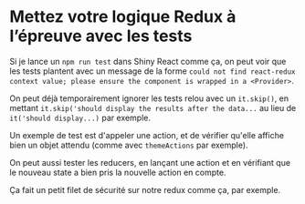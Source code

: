 # Mettez votre logique Redux à l’épreuve avec les tests

Si je lance un `npm run test` dans Shiny React comme ça, on peut voir que les tests plantent avec un message de la forme `could not find react-redux context value; please ensure the component is wrapped in a <Provider>`.

On peut déjà temporairement ignorer les tests relou avec un `it.skip()`, en mettant `it.skip('should display the results after the data...` au lieu de `it('should display...)` par exemple.

Un exemple de test est d'appeler une action, et de vérifier qu'elle affiche bien un objet attendu (comme avec `themeActions` par exemple).

On peut aussi tester les reducers, en lançant une action et en vérifiant que le nouveau state a bien pris la nouvelle action en compte.

Ça fait un petit filet de sécurité sur notre redux comme ça, par exemple.